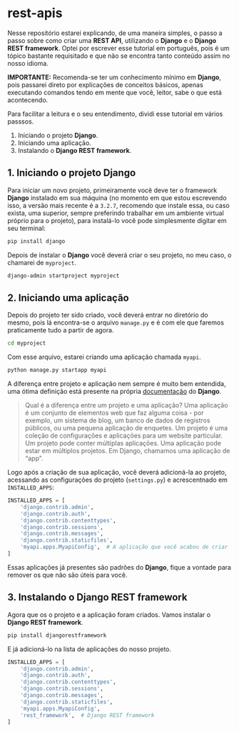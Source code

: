 # rest-apis

Nesse repositório estarei explicando, de uma maneira simples, o passo a passo sobre como criar uma **REST API**, utilizando o **Django** e o **Django REST framework**. Optei por escrever esse tutorial em português, pois é um tópico bastante requisitado e que não se encontra tanto conteúdo assim no nosso idioma. 

**IMPORTANTE:** Recomenda-se ter um conhecimento mínimo em **Django**, pois passarei direto por explicações de conceitos básicos, apenas executando comandos tendo em mente que você, leitor, sabe o que está acontecendo.

Para facilitar a leitura e o seu entendimento, dividi esse tutorial em vários passsos.

1. Iniciando o projeto **Django**.
2. Iniciando uma aplicação.
3. Instalando o **Django REST framework**.

## 1. Iniciando o projeto Django

Para iniciar um novo projeto, primeiramente você deve ter o framework **Django** instalado em sua máquina (no momento em que estou escrevendo isso, a versão mais recente é a `3.2.7`, recomendo que instale essa, ou caso exista, uma superior, sempre preferindo trabalhar em um ambiente virtual próprio para o projeto), para instalá-lo você pode simplesmente digitar em seu terminal:

```sh
pip install django
```

Depois de instalar o **Django** você deverá criar o seu projeto, no meu caso, o chamarei de `myproject`. 

```sh
django-admin startproject myproject
```

## 2. Iniciando uma aplicação

Depois do projeto ter sido criado, você deverá entrar no diretório do mesmo, pois lá encontra-se o arquivo `manage.py` e é com ele que faremos praticamente tudo a partir de agora.

```sh
cd myproject
```

Com esse arquivo, estarei criando uma aplicação chamada `myapi`.


```sh
python manage.py startapp myapi
```

A diferença entre projeto e aplicação nem sempre é muito bem entendida, uma ótima definição está presente na própria [documentação](https://docs.djangoproject.com/pt-br/3.2/intro/tutorial01/#write-your-first-view) do **Django**.

> Qual é a diferença entre um projeto e uma aplicação? Uma aplicação é um conjunto de elementos web que faz alguma coisa - por exemplo, um sistema de blog, um banco de dados de registros públicos, ou uma pequena aplicação de enquetes. Um projeto é uma coleção de configurações e aplicações para um website particular. Um projeto pode conter múltiplas aplicações. Uma aplicação pode estar em múltiplos projetos. Em Django, chamamos uma aplicação de “app”.

Logo após a criação de sua aplicação, você deverá adicioná-la ao projeto, acessando as configurações do projeto (`settings.py`) e acrescentnado em `INSTALLED_APPS`:

```python
INSTALLED_APPS = [
    'django.contrib.admin',
    'django.contrib.auth',
    'django.contrib.contenttypes',
    'django.contrib.sessions',
    'django.contrib.messages',
    'django.contrib.staticfiles',
    'myapi.apps.MyapiConfig',  # A aplicação que você acabou de criar
]
```

Essas aplicações já presentes são padrões do **Django**, fique a vontade para remover os que não são úteis para você.

## 3. Instalando o Django REST framework

Agora que os o projeto e a aplicação foram criados. Vamos instalar o **Django REST framework**.

```sh
pip install djangorestframework
```

E já adicioná-lo na lista de aplicações do nosso projeto.

```python
INSTALLED_APPS = [
    'django.contrib.admin',
    'django.contrib.auth',
    'django.contrib.contenttypes',
    'django.contrib.sessions',
    'django.contrib.messages',
    'django.contrib.staticfiles',
    'myapi.apps.MyapiConfig',
    'rest_framework',  # Django REST framework
]
```

